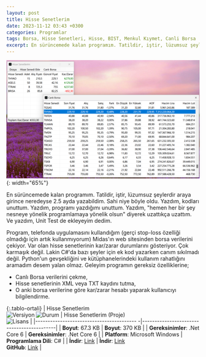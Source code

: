 ```yaml
---
layout: post
title: Hisse Senetlerim
date: 2023-11-12 03:43 +0300
categories: Programlar
tags: Borsa, Hisse Senetleri, Hisse, BIST, Menkul Kıymet, Canli Borsa
excerpt: En sürüncemede kalan programım. Tatildir, iştir, lüzumsuz şeylerdir araya girince neredeyse 2.5 ayda yazabildim. Sahi niye böyle oldu. Yazdım, kodları unuttum. Yazdım, programı yazdığımı unuttum. Yazdım, "hemen her bir şey nesneye yönelik programlamaya yönelik olsun" diyerek uzattıkça uzattım. Ve yazdım, Unit Test de ekleyeyim dedim...
---
```


![hisse-senetlerim](/images/programlar/hisse-senetlerim.png){: width="65%"}

En sürüncemede kalan programım. Tatildir, iştir, lüzumsuz şeylerdir araya girince neredeyse 2.5 ayda yazabildim. Sahi niye böyle oldu. Yazdım, kodları unuttum. Yazdım, programı yazdığımı unuttum. Yazdım, "hemen her bir şey nesneye yönelik programlamaya yönelik olsun" diyerek uzattıkça uzattım. Ve yazdım, Unit Test de ekleyeyim dedim.

Program, telefonda uygulamasını kullandığım (gerçi stop-loss özelliği olmadığı için artık kullanmıyorum) Midas'ın web sitesinden borsa verilerini çekiyor. Var olan hisse senetlerinin kar/zarar durumlarını gösteriyor. Çok karmaşık değil. Lakin C#'da bazı şeyler için ek kod yazarken canım sıkılmadı değil. Python'un gevşekliğini ve kütüphanelerindeki kullanım rahatlığını aramadım desem yalan olmaz. Geleyim programın gereksiz özelliklerine;

- Canlı Borsa verilerini çekme,
- Hisse senetlerinin XML veya TXT kaydını tutma,
- O anki borsa verilerine göre kar/zarar hesabı yaparak kullanıcıyı bilgilendirme.

{:.tablo-ortali}
| Hisse Senetlerim <br>![Versiyon](https://img.shields.io/badge/Versiyon-1.00-blueviolet.svg?style=flat) ![Durum](https://img.shields.io/badge/Durum-Çalışıyor-success.svg?style=flat) | Hisse Senetlerim (Proje)<br>![Lisans](https://img.shields.io/badge/Lisans-MIT-blue.svg?style=flat) |
|----------------------------------------- -|-------------------------------------------|
| **Boyut**: 67.3 KB | **Boyut**: 370 KB |
| **Gereksinimler**: .Net Core 6 | **Gereksinimler**: .Net Core 6 |
| **Platform**: Microsoft Windows | **Programlama Dili**: C# |
| **İndir**: [Link](https://www.dropbox.com/scl/fi/q1s1vnhy33n4tsz748fo4/hisse-senetlerim.zip?rlkey=0706vacy48t1p14ta2oa1ou2f&dl=1) | **İndir**: [Link](https://www.dropbox.com/scl/fi/iol097mg2jmz4pr7yw8cq/hisse-senetlerim-proje.zip?rlkey=vcavr4cnlwokuepqigjbjtqey&dl=1) <br> **GitHub**: [Link](https://github.com/Umut-D/HisseSenetlerim) |
